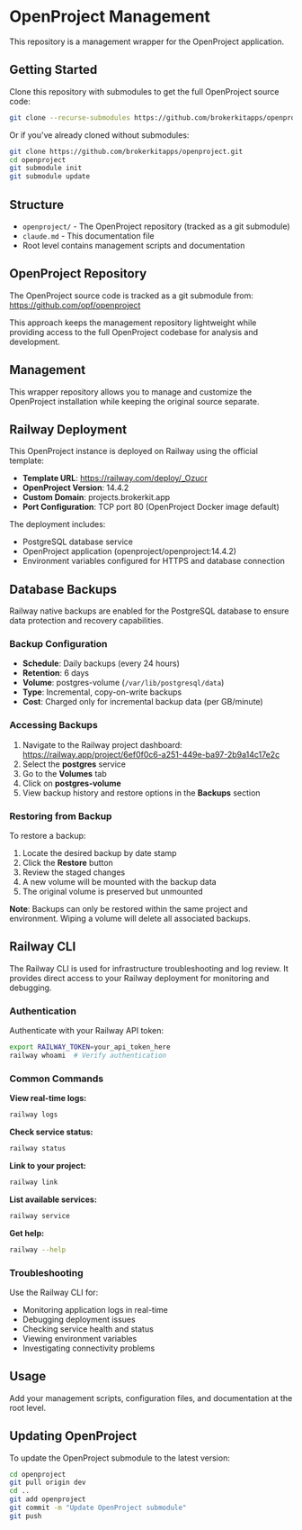 # OpenProject Management

This repository is a management wrapper for the OpenProject application.

## Getting Started

Clone this repository with submodules to get the full OpenProject source code:

```bash
git clone --recurse-submodules https://github.com/brokerkitapps/openproject.git
```

Or if you've already cloned without submodules:

```bash
git clone https://github.com/brokerkitapps/openproject.git
cd openproject
git submodule init
git submodule update
```

## Structure

- `openproject/` - The OpenProject repository (tracked as a git submodule)
- `claude.md` - This documentation file
- Root level contains management scripts and documentation

## OpenProject Repository

The OpenProject source code is tracked as a git submodule from: https://github.com/opf/openproject

This approach keeps the management repository lightweight while providing access to the full OpenProject codebase for analysis and development.

## Management

This wrapper repository allows you to manage and customize the OpenProject installation while keeping the original source separate.

## Railway Deployment

This OpenProject instance is deployed on Railway using the official template:
- **Template URL**: https://railway.com/deploy/_Ozucr
- **OpenProject Version**: 14.4.2
- **Custom Domain**: projects.brokerkit.app
- **Port Configuration**: TCP port 80 (OpenProject Docker image default)

The deployment includes:
- PostgreSQL database service
- OpenProject application (openproject/openproject:14.4.2)
- Environment variables configured for HTTPS and database connection

## Database Backups

Railway native backups are enabled for the PostgreSQL database to ensure data protection and recovery capabilities.

### Backup Configuration
- **Schedule**: Daily backups (every 24 hours)
- **Retention**: 6 days
- **Volume**: postgres-volume (`/var/lib/postgresql/data`)
- **Type**: Incremental, copy-on-write backups
- **Cost**: Charged only for incremental backup data (per GB/minute)

### Accessing Backups
1. Navigate to the Railway project dashboard: https://railway.app/project/6ef0f0c6-a251-449e-ba97-2b9a14c17e2c
2. Select the **postgres** service
3. Go to the **Volumes** tab
4. Click on **postgres-volume**
5. View backup history and restore options in the **Backups** section

### Restoring from Backup
To restore a backup:
1. Locate the desired backup by date stamp
2. Click the **Restore** button
3. Review the staged changes
4. A new volume will be mounted with the backup data
5. The original volume is preserved but unmounted

**Note**: Backups can only be restored within the same project and environment. Wiping a volume will delete all associated backups.

## Railway CLI

The Railway CLI is used for infrastructure troubleshooting and log review. It provides direct access to your Railway deployment for monitoring and debugging.

### Authentication

Authenticate with your Railway API token:

```bash
export RAILWAY_TOKEN=your_api_token_here
railway whoami  # Verify authentication
```

### Common Commands

**View real-time logs:**
```bash
railway logs
```

**Check service status:**
```bash
railway status
```

**Link to your project:**
```bash
railway link
```

**List available services:**
```bash
railway service
```

**Get help:**
```bash
railway --help
```

### Troubleshooting

Use the Railway CLI for:
- Monitoring application logs in real-time
- Debugging deployment issues
- Checking service health and status
- Viewing environment variables
- Investigating connectivity problems

## Usage

Add your management scripts, configuration files, and documentation at the root level.

## Updating OpenProject

To update the OpenProject submodule to the latest version:

```bash
cd openproject
git pull origin dev
cd ..
git add openproject
git commit -m "Update OpenProject submodule"
git push
```
